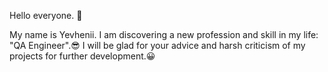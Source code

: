 Hello everyone. 👋

My name is Yevhenii. I am discovering a new profession and skill in my life: "QA Engineer".:sunglasses:
I will be glad for your advice and harsh criticism of my projects for further development.:grinning:
